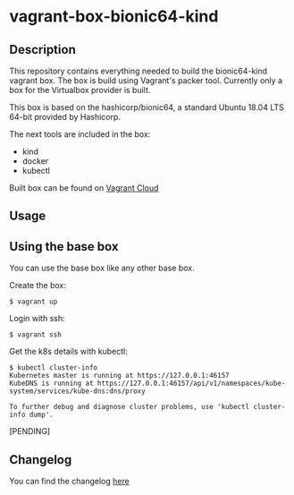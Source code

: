 # vagrant-box-bionic64-kind

## Description
This repository contains everything needed to build the bionic64-kind vagrant box. The box is build using Vagrant's packer tool. Currently only a box for the Virtualbox provider is built.

This box is based on the hashicorp/bionic64, a standard Ubuntu 18.04 LTS 64-bit  provided by Hashicorp.

The next tools are included in the box:
* kind
* docker
* kubectl

Built box can be found on [Vagrant Cloud](https://example.com)

## Usage

## Using the base box
You can use the base box like any other base box. 

Create the box:
```
$ vagrant up
```

Login with ssh:
```
$ vagrant ssh
```

Get the k8s details with kubectl:

```
$ kubectl cluster-info
Kubernetes master is running at https://127.0.0.1:46157
KubeDNS is running at https://127.0.0.1:46157/api/v1/namespaces/kube-system/services/kube-dns:dns/proxy

To further debug and diagnose cluster problems, use 'kubectl cluster-info dump'.
```

[PENDING]

## Changelog
You can find the changelog [here](CHANGELOG.md)
